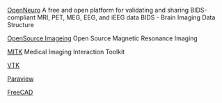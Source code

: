 [OpenNeuro](https://openneuro.org/) A free and open platform for validating and sharing BIDS-compliant MRI, PET, MEG, EEG, and iEEG data
BIDS - Brain Imaging Data Structure

[OpenSource Imageing](https://www.opensourceimaging.org/) Open Source Magnetic Resonance Imaging

[MITK](https://www.mitk.org/) Medical Imaging Interaction Toolkit

[VTK](https://vtk.org/)

[Paraview](https://www.paraview.org/)

[FreeCAD](https://freecad.org)
